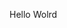 Hello Wolrd






























































































































































































